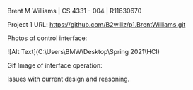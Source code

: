 Brent M Williams | CS 4331 - 004 | R11630670

Project 1 URL: https://github.com/B2willz/p1.BrentWilliams.git

Photos of control interface:

![Alt Text](C:\Users\BMW\Desktop\Spring 2021\HCI)


Gif Image of interface operation:



Issues with current design and reasoning.

